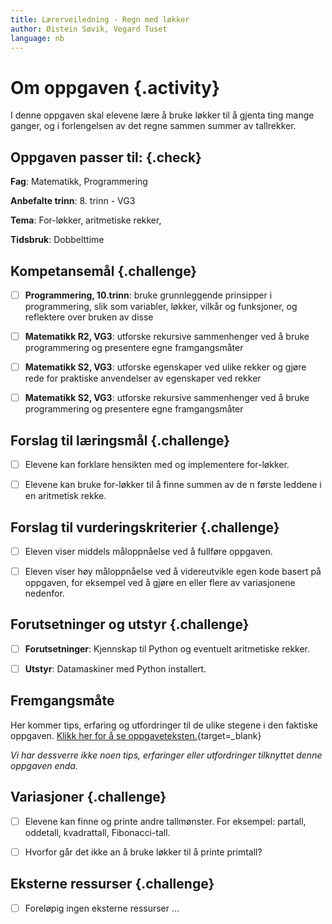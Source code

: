 ```yaml
---
title: Lærerveiledning - Regn med løkker
author: Øistein Søvik, Vegard Tuset
language: nb
---
```



# Om oppgaven {.activity}

I denne oppgaven skal elevene lære å bruke løkker til å gjenta ting mange
ganger, og i forlengelsen av det regne sammen summer av tallrekker.

## Oppgaven passer til: {.check}

__Fag__: Matematikk, Programmering

__Anbefalte trinn__: 8. trinn - VG3

__Tema__: For-løkker, aritmetiske rekker,

__Tidsbruk__: Dobbelttime

## Kompetansemål {.challenge}

- [ ] __Programmering, 10.trinn__: bruke grunnleggende prinsipper i
  programmering, slik som variabler, løkker, vilkår og funksjoner, og reflektere
   over bruken av disse

- [ ] __Matematikk R2, VG3__: utforske rekursive sammenhenger ved å bruke
  programmering og presentere egne framgangsmåter

- [ ] __Matematikk S2, VG3__: utforske egenskaper ved ulike rekker og gjøre rede
  for praktiske anvendelser av egenskaper ved rekker

- [ ] __Matematikk S2, VG3__: utforske rekursive sammenhenger ved å bruke
  programmering og presentere egne framgangsmåter

## Forslag til læringsmål {.challenge}

- [ ] Elevene kan forklare hensikten med og implementere for-løkker.

- [ ] Elevene kan bruke for-løkker til å finne summen av de n første leddene i
  en aritmetisk rekke.

## Forslag til vurderingskriterier {.challenge}

- [ ] Eleven viser middels måloppnåelse ved å fullføre oppgaven.

- [ ] Eleven viser høy måloppnåelse ved å videreutvikle egen kode basert på
  oppgaven, for eksempel ved å gjøre en eller flere av variasjonene nedenfor.

## Forutsetninger og utstyr {.challenge}

- [ ] __Forutsetninger__: Kjennskap til Python og eventuelt aritmetiske rekker.

- [ ] __Utstyr__: Datamaskiner med Python installert.

## Fremgangsmåte

Her kommer tips, erfaring og utfordringer til de ulike stegene i den faktiske
oppgaven. [Klikk her for å se
oppgaveteksten.](../regn_med_lokker/regn_med_lokker.html){target=_blank}

_Vi har dessverre ikke noen tips, erfaringer eller utfordringer tilknyttet denne
oppgaven enda._

## Variasjoner {.challenge}

- [ ] Elevene kan finne og printe andre tallmønster. For eksempel: partall,
  oddetall, kvadrattall, Fibonacci-tall.

- [ ] Hvorfor går det ikke an å bruke løkker til å printe primtall?

## Eksterne ressurser {.challenge}

- [ ] Foreløpig ingen eksterne ressurser ...
